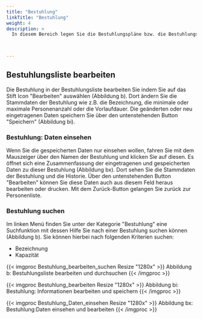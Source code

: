 ```yaml
---
title: "Bestuhlung"
linkTitle: "Bestuhlung"
weight: 4
description: >
  In diesem Bereich legen Sie die Bestuhlungspläne bzw. die Bestuhlungslisten fest.   
 


---
```

## Bestuhlungsliste bearbeiten 
Die Bestuhlung in der Bestuhlungsliste bearbeiten Sie indem Sie auf das Stift Icon "Bearbeiten" auswählen (Abbildung b). Dort ändern Sie die Stammdaten der Bestuhlung wie z.B. die Bezeichnung, die minimale oder maximale Personenanzahl oder die Vorlaufdauer. Die geänderten oder neu eingetragenen Daten speichern Sie über den untenstehenden Button "Speichern" (Abbildung bi).

### Bestuhlung: Daten einsehen
Wenn Sie die gespeicherten Daten nur einsehen wollen, fahren Sie mit dem Mauszeiger über den Namen der Bestuhlung und klicken Sie auf diesen. Es öffnet sich eine Zusammenfassung der eingetragenen und gespeicherten Daten zu dieser Bestuhlung (Abbildung bx). Dort sehen Sie die Stammdaten der Bestuhlung und die Historie. Über den untenstehenden Button "Bearbeiten" können Sie diese Daten auch aus diesem Feld heraus bearbeiten oder drucken. Mit dem Zurück-Button gelangen Sie zurück zur Personenliste. 

### Bestuhlung suchen
Im linken Menü finden Sie unter der Kategorie "Bestuhlung" eine Suchfunktion mit dessen Hilfe Sie nach einer Bestuhlung suchen können (Abbildung b). Sie können hierbei nach folgenden Kriterien suchen: 

* Bezeichnung
* Kapazität



{{< imgproc Bestuhlung_bearbeiten_suchen Resize "1280x" >}}
Abbildung b: Bestuhlungsliste bearbeiten und durchsuchen
{{< /imgproc >}}

{{< imgproc Bestuhlung_bearbeiten Resize "1280x" >}}
Abbildung bi: Bestuhlung: Informationen bearbeiten und speichern
{{< /imgproc >}}

{{< imgproc Bestuhlung_Daten_einsehen Resize "1280x" >}}
Abbildung bx: Bestuhlung:Daten einsehen und bearbeiten
{{< /imgproc >}}

